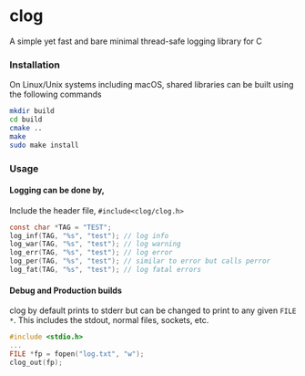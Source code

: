 # clog
A simple yet fast and bare minimal thread-safe logging library for C

### Installation
On Linux/Unix systems including macOS, shared libraries can be built using the following commands
```sh
mkdir build
cd build
cmake ..
make
sudo make install
```


### Usage
#### Logging can be done by,
Include the header file, `#include<clog/clog.h>`
```c
const char *TAG = "TEST";
log_inf(TAG, "%s", "test"); // log info
log_war(TAG, "%s", "test"); // log warning
log_err(TAG, "%s", "test"); // log error
log_per(TAG, "%s", "test"); // similar to error but calls perror
log_fat(TAG, "%s", "test"); // log fatal errors
```

#### Debug and Production builds
clog by default prints to stderr but can be changed to print to any given `FILE *`. This includes the stdout, normal files, sockets, etc.
```c
#include <stdio.h>
...
FILE *fp = fopen("log.txt", "w");
clog_out(fp);
```